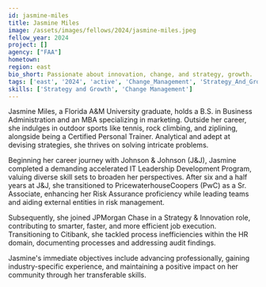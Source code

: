 ```yaml
---
id: jasmine-miles
title: Jasmine Miles
image: /assets/images/fellows/2024/jasmine-miles.jpeg
fellow_year: 2024
project: []
agency: ["FAA"]
hometown: 
region: east
bio_short: Passionate about innovation, change, and strategy, growth.
tags: ['east', '2024', 'active', 'Change_Management', 'Strategy_And_Growth']
skills: ['Strategy and Growth', 'Change Management']
---
```

Jasmine Miles, a Florida A&M University graduate, holds a B.S. in Business Administration and an MBA specializing in marketing. Outside her career, she indulges in outdoor sports like tennis, rock climbing, and ziplining, alongside being a Certified Personal Trainer. Analytical and adept at devising strategies, she thrives on solving intricate problems.

Beginning her career journey with Johnson & Johnson (J&J), Jasmine completed a demanding accelerated IT Leadership Development Program, valuing diverse skill sets to broaden her perspectives. After six and a half years at J&J, she transitioned to PricewaterhouseCoopers (PwC) as a Sr. Associate, enhancing her Risk Assurance proficiency while leading teams and aiding external entities in risk management.

Subsequently, she joined JPMorgan Chase in a Strategy & Innovation role, contributing to smarter, faster, and more efficient job execution. Transitioning to Citibank, she tackled process inefficiencies within the HR domain, documenting processes and addressing audit findings.

Jasmine's immediate objectives include advancing professionally, gaining industry-specific experience, and maintaining a positive impact on her community through her transferable skills.